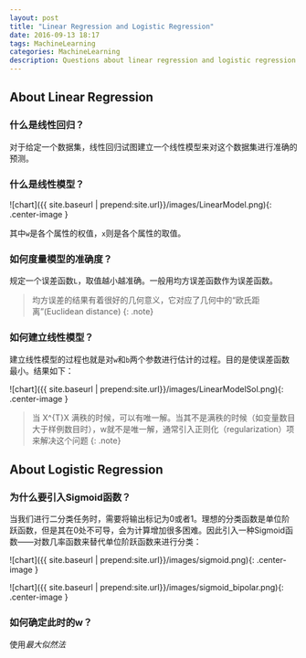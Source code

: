 ```yaml
---
layout: post
title: "Linear Regression and Logistic Regression"
date: 2016-09-13 18:17
tags: MachineLearning
categories: MachineLearning
description: Questions about linear regression and logistic regression 
---
```


## About Linear Regression

### **什么是线性回归？**

对于给定一个数据集，线性回归试图建立一个线性模型来对这个数据集进行准确的预测。

### **什么是线性模型？**

![chart]({{ site.baseurl | prepend:site.url}}/images/LinearModel.png){: .center-image }

其中`w`是各个属性的权值，`x`则是各个属性的取值。

### **如何度量模型的准确度？**

规定一个误差函数`L`，取值越小越准确。一般用均方误差函数作为误差函数。

> 均方误差的结果有着很好的几何意义，它对应了几何中的“欧氏距离”(Euclidean distance)
{: .note}

### **如何建立线性模型？**

建立线性模型的过程也就是对`w`和`b`两个参数进行估计的过程。目的是使误差函数最小。结果如下：

![chart]({{ site.baseurl | prepend:site.url}}/images/LinearModelSol.png){: .center-image }

> 当 X^{T}X 满秩的时候，可以有唯一解。当其不是满秩的时候（如变量数目大于样例数目时），w就不是唯一解，通常引入正则化（regularization）项来解决这个问题
{: .note}


## About Logistic Regression

### **为什么要引入Sigmoid函数？**

当我们进行二分类任务时，需要将输出标记为0或者1。理想的分类函数是单位阶跃函数，但是其在0处不可导，会为计算增加很多困难。因此引入一种Sigmoid函数——对数几率函数来替代单位阶跃函数来进行分类：

![chart]({{ site.baseurl | prepend:site.url}}/images/sigmoid.png){: .center-image }

![chart]({{ site.baseurl | prepend:site.url}}/images/sigmoid_bipolar.png){: .center-image }

### **如何确定此时的w？**

使用*最大似然法*

